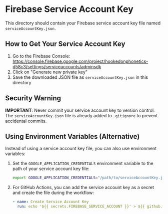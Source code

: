 # Firebase Service Account Key

This directory should contain your Firebase service account key file named `serviceAccountKey.json`.

## How to Get Your Service Account Key

1. Go to the Firebase Console: https://console.firebase.google.com/project/hookedonphonetics-d58c3/settings/serviceaccounts/adminsdk
2. Click on "Generate new private key"
3. Save the downloaded JSON file as `serviceAccountKey.json` in this directory

## Security Warning

**IMPORTANT**: Never commit your service account key to version control. The `serviceAccountKey.json` file is already added to `.gitignore` to prevent accidental commits.

## Using Environment Variables (Alternative)

Instead of using a service account key file, you can also use environment variables:

1. Set the `GOOGLE_APPLICATION_CREDENTIALS` environment variable to the path of your service account key file:

   ```bash
   export GOOGLE_APPLICATION_CREDENTIALS="/path/to/serviceAccountKey.json"
   ```

2. For GitHub Actions, you can add the service account key as a secret and create the file during the workflow:

   ```yaml
   - name: Create Service Account Key
     run: echo '${{ secrets.FIREBASE_SERVICE_ACCOUNT }}' > ${{ github.workspace }}/functions/config/serviceAccountKey.json
   ```
